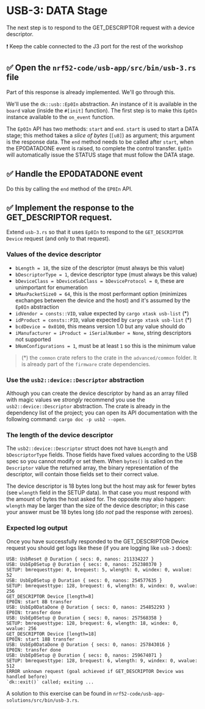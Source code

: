 # USB-3: DATA Stage

The next step is to respond to the GET_DESCRIPTOR request with a device descriptor.

❗️ Keep the cable connected to the J3 port for the rest of the workshop

## ✅ Open the `nrf52-code/usb-app/src/bin/usb-3.rs` file

Part of this response is already implemented. We'll go through this.

We'll use the `dk::usb::Ep0In` abstraction. An instance of it is available in the `board` value (inside the `#[init]` function). The first step is to make this `Ep0In` instance available to the `on_event` function.

The `Ep0In` API has two methods: `start` and `end`. `start` is used to start a DATA stage; this method takes a *slice of bytes* (`[u8]`) as argument; this argument is the response data. The `end` method needs to be called after `start`, when the EP0DATADONE event is raised, to complete the control transfer. `Ep0In` will automatically issue the STATUS stage that must follow the DATA stage.

## ✅ Handle the EP0DATADONE event

Do this by calling the `end` method of the `EP0In` API.

## ✅ Implement the response to the GET_DESCRIPTOR request.

Extend `usb-3.rs` so that it uses `Ep0In` to respond to the `GET_DESCRIPTOR Device` request (and only to that request).

### Values of the device descriptor

- `bLength = 18`, the size of the descriptor (must always be this value)
- `bDescriptorType = 1`, device descriptor type (must always be this value)
- `bDeviceClass = bDeviceSubClass = bDeviceProtocol = 0`, these are unimportant for enumeration
- `bMaxPacketSize0 = 64`, this is the most performant option (minimizes exchanges between the device and the host) and it's assumed by the `Ep0In` abstraction
- `idVendor = consts::VID`, value expected by `cargo xtask usb-list` (\*)
- `idProduct = consts::PID`, value expected by `cargo xtask usb-list` (\*)
- `bcdDevice = 0x0100`, this means version 1.0 but any value should do
- `iManufacturer = iProduct = iSerialNumber = None`, string descriptors not supported
- `bNumConfigurations = 1`, must be at least `1` so this is the minimum value

>(\*) the `common` crate refers to the crate in the `advanced/common` folder. It is already part of the `firmware` crate dependencies.

### Use the `usb2::device::Descriptor` abstraction

Although you can create the device descriptor by hand as an array filled with magic values we *strongly* recommend you use the `usb2::device::Descriptor` abstraction. The crate is already in the dependency list of the project; you can open its API documentation with the following command: `cargo doc -p usb2 --open`.

### The length of the device descriptor

The `usb2::device::Descriptor` struct does not have `bLength` and `bDescriptorType` fields. Those fields have fixed values according to the USB spec so you cannot modify or set them. When `bytes()` is called on the `Descriptor` value the returned array, the binary representation of the descriptor, will contain those fields set to their correct value.

The device descriptor is 18 bytes long but the host may ask for fewer bytes (see `wlength` field in the SETUP data). In that case you must respond with the amount of bytes the host asked for. The opposite may also happen: `wlength` may be larger than the size of the device descriptor; in this case your answer must be 18 bytes long (do *not* pad the response with zeroes).

### Expected log output

Once you have successfully responded to the GET_DESCRIPTOR Device request you should get logs like these (if you are logging like `usb-3` does):

```text
USB: UsbReset @ Duration { secs: 0, nanos: 211334227 }
USB: UsbEp0Setup @ Duration { secs: 0, nanos: 252380370 }
SETUP: bmrequesttype: 0, brequest: 5, wlength: 0, windex: 0, wvalue: 52
USB: UsbEp0Setup @ Duration { secs: 0, nanos: 254577635 }
SETUP: bmrequesttype: 128, brequest: 6, wlength: 8, windex: 0, wvalue: 256
GET_DESCRIPTOR Device [length=8]
EP0IN: start 8B transfer
USB: UsbEp0DataDone @ Duration { secs: 0, nanos: 254852293 }
EP0IN: transfer done
USB: UsbEp0Setup @ Duration { secs: 0, nanos: 257568358 }
SETUP: bmrequesttype: 128, brequest: 6, wlength: 18, windex: 0, wvalue: 256
GET_DESCRIPTOR Device [length=18]
EP0IN: start 18B transfer
USB: UsbEp0DataDone @ Duration { secs: 0, nanos: 257843016 }
EP0IN: transfer done
USB: UsbEp0Setup @ Duration { secs: 0, nanos: 259674071 }
SETUP: bmrequesttype: 128, brequest: 6, wlength: 9, windex: 0, wvalue: 512
ERROR unknown request (goal achieved if GET_DESCRIPTOR Device was handled before)
`dk::exit()` called; exiting ...
```

A solution to this exercise can be found in `nrf52-code/usb-app-solutions/src/bin/usb-3.rs`.
